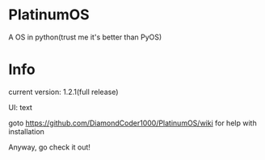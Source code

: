 # PlatinumOS
A OS in python(trust me it's better than PyOS)
# Info
current version: 1.2.1(full release)

UI: text

goto https://github.com/DiamondCoder1000/PlatinumOS/wiki for help with installation

Anyway, go check it out!
                                                                                                                                                                                                                                                                                                                                                                                                 
